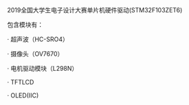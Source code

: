 
2019全国大学生电子设计大赛单片机硬件驱动(STM32F103ZET6)

包含模块有：

· 超声波（HC-SRO4）

· 摄像头（OV7670）

· 电机驱动模块（L298N）

· TFTLCD

· OLED(IIC)


